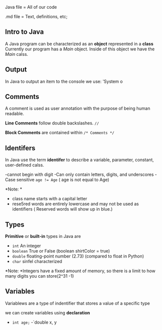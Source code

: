 Java file = All of our code

.md file = Text, definitions, etc;

## Intro to Java
A Java program can be characterized as an **object** represented in a **class**
Currently our program has a *Main* object. Inside of this object we have the *Main* calss.

## Output
In Java to output an item to the console we use: 'System o
## Comments


A comment is used as user annotation with the purpose of being human readable.

**Line Comments** follow double backslashes. `//`

**Block Comments** are contained within `/* Comments */`

## Identifers

In Java use the term **identifer** to describe a variable, parameter, constant, user-defined calss. 


-cannot begin with digit
-Can only contain letters, digits, and underscores
-Case sensitive `age != Age` ( age is not equal to Age)

*Note: *
- class name starts with a capital letter
- rese5red words are entirely lowercase and may not be used as identifiers ( Reserved words will show up in blue.)

## Types 
**Primitive** or **built-in** types in Java are 
- `int` An integer
- `boolean` True or False (boolean shirtColor = true)
- `double` floating-point number (2.73) (compared to float in Python)
- `char` sinfel characterized

*Note: *Integers have a fixed amount of memory, so there is a limit to how many digits you can store(2^31 -1) 

## Variables
Variablews are a type of indentifier that stores a value of a specific type

we can create variables using **declaration**
- `int age;`
-`double x, y





